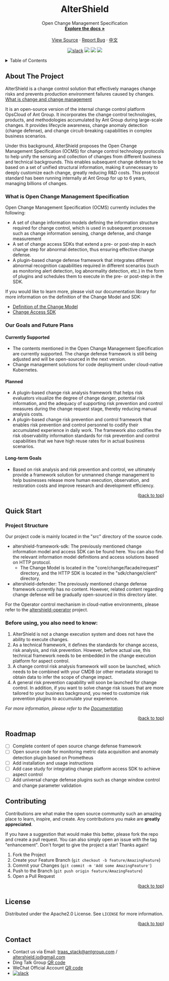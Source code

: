 <br />
<div align="center">
  <!-- <a href="https://github.com/othneildrew/Best-README-Template">
    <img src="docs/logo/logo.png" alt="Logo" width="80" height="80"/>
  </a> -->

<h1 align="center">AlterShield</h1>

  <p align="center">
    Open Change Management Specification
    <br />
    <a href="https://traas-stack.github.io/altershield-docs/"><strong>Explore the docs »</strong></a>
    <br />
    <br />
    <a href="https://github.com/traas-stack/altershield">View Source</a>
    ·
    <a href="https://github.com/traas-stack/altershield/issues/new?template=bug_report.md">Report Bug</a>
    ·
    <a href="https://github.com/traas-stack/altershield/blob/main/README-CN.md">中文</a>
  </p>
</div>

<p align="center">
  <a href="https://altershield.slack.com/"><img src="https://img.shields.io/badge/slack-AlterShield-0abd59?logo=slack" alt="slack" /></a>
  <a href="https://github.com/traas-stack/AlterShield"><img src="https://img.shields.io/github/stars/traas-stack/AlterShield?style=flat-square"></a>
  <a href="https://github.com/traas-stack/AlterShield/issues"><img src="https://img.shields.io/github/issues/traas-stack/AlterShield"></a>
  <a href=""><img src="https://img.shields.io/badge/license-Apache--2.0-green.svg"></a>
</p>

<!-- TABLE OF CONTENTS -->
<details>
  <summary>Table of Contents</summary>
  <ol>
    <li><a href="#About The Project">About The Project</a></li>
    <li><a href="#Quick Start">Quick Start</a></li>
    <li><a href="#roadmap">Roadmap</a></li>
    <li><a href="#contributing">Contributing</a></li>
    <li><a href="#license">License</a></li>
    <li><a href="#contact">Contact</a></li>
  </ol>
</details>



<!-- ABOUT THE PROJECT -->
## About The Project

AlterShield is a change control solution that effectively manages change risks and prevents production environment failures caused by changes. [What is change and change management](https://traas-stack.github.io/altershield-docs/introduction/what-is-change-management)

It is an open-source version of the internal change control platform OpsCloud of Ant Group. It incorporates the change control technologies, products, and methodologies accumulated by Ant Group during large-scale changes. It provides lifecycle awareness, change anomaly detection (change defense), and change circuit-breaking capabilities in complex business scenarios. 

Under this background, AlterShield proposes the Open Change Management Specification (OCMS) for change control technology protocols to help unify the sensing and collection of changes from different business and technical backgrounds. This enables subsequent change defense to be based on a set of unified structural information, making it unnecessary to deeply customize each change, greatly reducing R&D costs. This protocol standard has been running internally at Ant Group for up to 6 years, managing billions of changes.

### What is Open Change Management Specification
Open Change Management Specification (OCMS) currently includes the following:

- A set of change information models defining the information structure required for change control, which is used in subsequent processes such as change information sensing, change defense, and change measurement
- A set of change access SDKs that extend a pre- or post-step in each change step for abnormal detection, thus ensuring effective change defense.
- A plugin-based change defense framework that integrates different abnormal recognition capabilities required in different scenarios (such as monitoring alert detection, log abnormality detection, etc.) in the form of plugins and schedules them to execute in the pre- or post-step in the SDK.

If you would like to learn more, please visit our documentation library for more information on the definition of the Change Model and SDK:
- [Definition of the Change Model](https://traas-stack.github.io/altershield-docs/open-change-management-specification/change-model/)
- [Change Access SDK](https://traas-stack.github.io/altershield-docs/zh-CN/open-change-management-specification/change-access-sdk)

### Our Goals and Future Plans

#### Currently Supported
- The contents mentioned in the Open Change Management Specification are currently supported. The change defense framework is still being adjusted and will be open-sourced in the next version. 
- Change management solutions for code deployment under cloud-native Kubernetes.

#### Planned
- A plugin-based change risk analysis framework that helps risk evaluators visualize the degree of change danger, potential risk information, and the adequacy of supporting risk prevention and control measures during the change request stage, thereby reducing manual analysis costs.
- A plugin-based change risk prevention and control framework that enables risk prevention and control personnel to codify their accumulated experience in daily work. The framework also codifies the risk observability information standards for risk prevention and control capabilities that we have high reuse rates for in actual business scenarios.

#### Long-term Goals
- Based on risk analysis and risk prevention and control, we ultimately provide a framework solution for unmanned change management to help businesses release more human execution, observation, and restoration costs and improve research and development efficiency.


<p align="right">(<a href="#readme-top">back to top</a>)</p>

<!-- QUICK START -->
## Quick Start

### Project Structure
Our project code is mainly located in the "src" directory of the source code.

- altershield-framework-sdk: The previously mentioned change information model and access SDK can be found here. You can also find the relevant information model definitions and access solutions based on HTTP protocol.
  - The Change Model is located in the "core/change/facade/request" directory, and the HTTP SDK is located in the "sdk/change/client" directory.
- altershield-defender: The previously mentioned change defense framework currently has no content. However, related content regarding change defense will be gradually open-sourced in this directory later.

For the Operator control mechanism in cloud-native environments, please refer to the [altershield-operator](https://github.com/traas-stack/altershield-operator) project.

### Before using, you also need to know:
1. AlterShield is not a change execution system and does not have the ability to execute changes.
2. As a technical framework, it defines the standards for change access, risk analysis, and risk prevention. However, before actual use, this technical framework needs to be embedded in the change execution platform for aspect control.
3. A change control risk analysis framework will soon be launched, which needs to be combined with your CMDB (or other metadata storage) to obtain data to infer the scope of change impact.
4. A general risk prevention capability will soon be launched for change control. In addition, if you want to solve change risk issues that are more tailored to your business background, you need to customize risk prevention plugins to accumulate your experience.

_For more information, please refer to the [Documentation](https://traas-stack.github.io/altershield-docs/)_

<p align="right">(<a href="#readme-top">back to top</a>)</p>

<!-- ROADMAP -->
## Roadmap
- [ ] Complete content of open source change defense framework
- [ ] Open source code for monitoring metric data acquisition and anomaly detection plugin based on Prometheus
- [ ] Add installation and usage instructions
- [ ] Add case study for integrating change platform access SDK to achieve aspect control
- [ ] Add universal change defense plugins such as change window control and change parameter validation

<!-- CONTRIBUTING -->
## Contributing

Contributions are what make the open source community such an amazing place to learn, inspire, and create. Any contributions you make are **greatly appreciated**.

If you have a suggestion that would make this better, please fork the repo and create a pull request. You can also simply open an issue with the tag "enhancement".
Don't forget to give the project a star! Thanks again!

1. Fork the Project
2. Create your Feature Branch (`git checkout -b feature/AmazingFeature`)
3. Commit your Changes (`git commit -m 'Add some AmazingFeature'`)
4. Push to the Branch (`git push origin feature/AmazingFeature`)
5. Open a Pull Request

<p align="right">(<a href="#readme-top">back to top</a>)</p>



<!-- LICENSE -->
## License

Distributed under the Apache2.0 License. See `LICENSE` for more information.

<p align="right">(<a href="#readme-top">back to top</a>)</p>



<!-- CONTACT -->
## Contact
- Contact us via Email: traas_stack@antgroup.com / altershield.io@gmail.com
- Ding Talk Group [QR code](./docs/dingtalk.png)
- WeChat Official Account [QR code](./docs/wechat.jpg)
- <a href="https://altershield.slack.com/"><img src="https://img.shields.io/badge/slack-AlterShield-0abd59?logo=slack" alt="slack" /></a>



